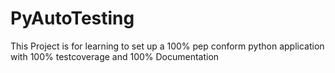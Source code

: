 # PyAutoTesting

This Project is for learning to set up a 100% pep conform python application with 100% testcoverage and 100% Documentation